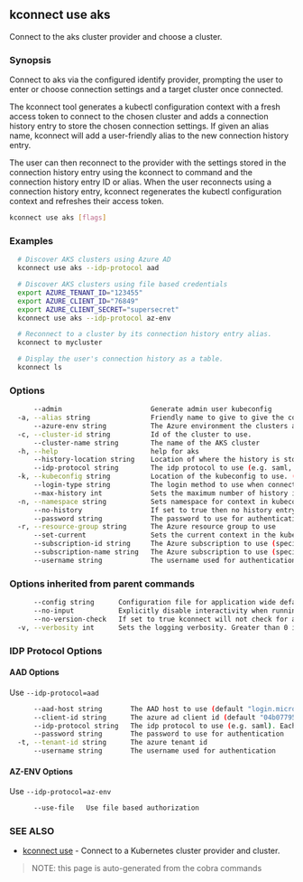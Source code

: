 ## kconnect use aks

Connect to the aks cluster provider and choose a cluster.

### Synopsis


Connect to aks via the configured identify provider, prompting the user to enter
or choose connection settings and a target cluster once connected.

The kconnect tool generates a kubectl configuration context with a fresh access
token to connect to the chosen cluster and adds a connection history entry to
store the chosen connection settings.  If given an alias name, kconnect will add
a user-friendly alias to the new connection history entry.

The user can then reconnect to the provider with the settings stored in the
connection history entry using the kconnect to command and the connection history
entry ID or alias.  When the user reconnects using a connection history entry,
kconnect regenerates the kubectl configuration context and refreshes their access
token.


```bash
kconnect use aks [flags]
```

### Examples

```bash
  # Discover AKS clusters using Azure AD
  kconnect use aks --idp-protocol aad

  # Discover AKS clusters using file based credentials
  export AZURE_TENANT_ID="123455"
  export AZURE_CLIENT_ID="76849"
  export AZURE_CLIENT_SECRET="supersecret"
  kconnect use aks --idp-protocol az-env

  # Reconnect to a cluster by its connection history entry alias.
  kconnect to mycluster

  # Display the user's connection history as a table.
  kconnect ls

```

### Options

```bash
      --admin                      Generate admin user kubeconfig
  -a, --alias string               Friendly name to give to give the connection
      --azure-env string           The Azure environment the clusters are in. Possible values: public,china,usgov,stack (default "public")
  -c, --cluster-id string          Id of the cluster to use.
      --cluster-name string        The name of the AKS cluster
  -h, --help                       help for aks
      --history-location string    Location of where the history is stored. (default "$HOME/.kconnect/history.yaml")
      --idp-protocol string        The idp protocol to use (e.g. saml, aad). See flags additional flags for the protocol.
  -k, --kubeconfig string          Location of the kubeconfig to use. (default "$HOME/.kube/config")
      --login-type string          The login method to use when connecting to the AKS cluster as a non-admin. Possible values: devicecode,spn,ropc,msi (default "devicecode")
      --max-history int            Sets the maximum number of history items to keep (default 100)
  -n, --namespace string           Sets namespace for context in kubeconfig
      --no-history                 If set to true then no history entry will be written
      --password string            The password to use for authentication
  -r, --resource-group string      The Azure resource group to use
      --set-current                Sets the current context in the kubeconfig to the selected cluster (default true)
      --subscription-id string     The Azure subscription to use (specified by ID)
      --subscription-name string   The Azure subscription to use (specified by name)
      --username string            The username used for authentication
```

### Options inherited from parent commands

```bash
      --config string      Configuration file for application wide defaults. (default "$HOME/.kconnect/config.yaml")
      --no-input           Explicitly disable interactivity when running in a terminal
      --no-version-check   If set to true kconnect will not check for a newer version
  -v, --verbosity int      Sets the logging verbosity. Greater than 0 is debug and greater than 9 is trace.
```

### IDP Protocol Options

#### AAD Options

Use `--idp-protocol=aad`

```bash
      --aad-host string       The AAD host to use (default "login.microsoftonline.com")
      --client-id string      The azure ad client id (default "04b07795-8ddb-461a-bbee-02f9e1bf7b46")
      --idp-protocol string   The idp protocol to use (e.g. saml). Each protocol has its own flags.
      --password string       The password to use for authentication
  -t, --tenant-id string      The azure tenant id
      --username string       The username used for authentication
```

#### AZ-ENV Options

Use `--idp-protocol=az-env`

```bash
      --use-file   Use file based authorization
```

### SEE ALSO

* [kconnect use](use.md)	 - Connect to a Kubernetes cluster provider and cluster.


> NOTE: this page is auto-generated from the cobra commands
